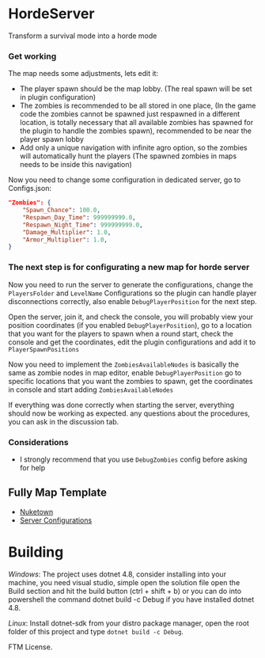 # HordeServer
Transform a survival mode into a horde mode

### Get working
The map needs some adjustments, lets edit it:

- The player spawn should be the map lobby. (The real spawn will be set in plugin configuration)
- The zombies is recommended to be all stored in one place, (In the game code the zombies cannot be spawned just respawned in a different location, is totally necessary that all available zombies has spawned for the plugin to handle the zombies spawn), recommended to be near the player spawn lobby
- Add only a unique navigation with infinite agro option, so the zombies will automatically hunt the players (The spawned zombies in maps needs to be inside this navigation)

Now you need to change some configuration in dedicated server, go to Configs.json:

```json
"Zombies": {
    "Spawn_Chance": 100.0,
    "Respawn_Day_Time": 999999999.0,
    "Respawn_Night_Time": 999999999.0,
    "Damage_Multiplier": 1.0,
    "Armor_Multiplier": 1.0,
}
```

### The next step is for configurating a new map for horde server

Now you need to run the server to generate the configurations, change the ``PlayersFolder`` and ``LevelName`` Configurations so the plugin can handle player disconnections correctly, also enable ``DebugPlayerPosition`` for the next step.

Open the server, join it, and check the console, you will probably view your position coordinates (if you enabled ``DebugPlayerPosition``), go to a location that you want for the players to spawn when a round start, check the console and get the coordinates, edit the plugin configurations and add it to ``PlayerSpawnPositions``

Now you need to implement the ``ZombiesAvailableNodes`` is basically the same as zombie nodes in map editor, enable ``DebugPlayerPosition`` go to specific locations that you want the zombies to spawn, get the coordinates in console and start adding ``ZombiesAvailableNodes``

If everything was done correctly when starting the server, everything should now be working as expected. any questions about the procedures, you can ask in the discussion tab.

### Considerations
- I strongly recommend that you use ``DebugZombies`` config before asking for help

## Fully Map Template
- [Nuketown](https://steamcommunity.com/sharedfiles/filedetails/?id=3471852710)
- [Server Configurations](https://github.com/LeandroTheDev/horde_server/tree/master/Templates)

# Building

*Windows*: The project uses dotnet 4.8, consider installing into your machine, you need visual studio, simple open the solution file open the Build section and hit the build button (ctrl + shift + b) or you can do into powershell the command dotnet build -c Debug if you have installed dotnet 4.8.

*Linux*: Install dotnet-sdk from your distro package manager, open the root folder of this project and type ``dotnet build -c Debug``.

FTM License.